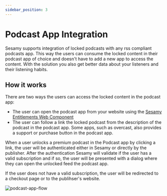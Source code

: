 ```yaml
---
sidebar_position: 3
---
```


# Podcast App Integration

Sesamy supports integration of locked podcasts with any rss compliant podcasts app. This way the users can consume the locked content in their podcast app of choice and doesn't have to add a new app to access the content. With the solution you also get better data about your listeners and their listening habits.

## How it works

There are two ways the users can access the locked content in the podcast app:

- The user can open the podcast app from your website using the [Sesamy Entitlements Web Component](/docs/product/web-components/library/sesamy-entitlements)
- The user can follow a link the locked podcast from the description of the podcast in the podcast app. Some apps, such as overcast, also provides a support or purchase button in the podcast app.

When a user unlocks a premium podcast in the Podcast app by clicking a link, the user will be authenticated either in Sesamy or directly by the publisher. After the authentication Sesamy will validate if the user has a valid subscription and if so, the user will be presented with a dialog where they can open the unlocked feed the podcast app.

If the user does not have a valid subscription, the user will be redirected to a checkout page or to the publihser's website.

![podcast-app-flow](/img/podcasts/podcast-app-flow.png)
